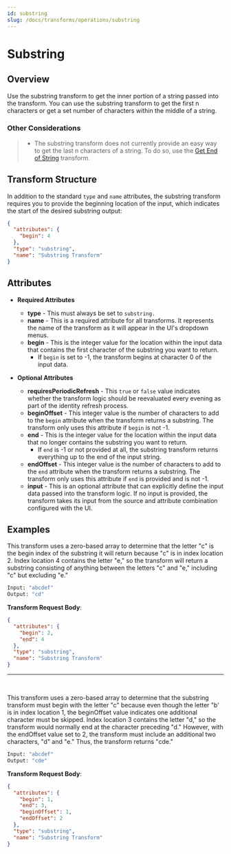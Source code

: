 ```yaml
---
id: substring
slug: /docs/transforms/operations/substring
---
```

# Substring

## Overview

Use the substring transform to get the inner portion of a string passed into the transform. You can use the substring transform to get the first n characters or get a set number of characters within the middle of a string.

### Other Considerations

> - The substring transform does not currently provide an easy way to get the last n characters of a string. To do so, use the [Get End of String](./get_end_of_string.md) transform.

## Transform Structure

In addition to the standard `type` and `name` attributes, the substring transform requires you to provide the beginning location of the input, which indicates the start of the desired substring output:

```json
{
  "attributes": {
    "begin": 4
  },
  "type": "substring",
  "name": "Substring Transform"
}
```

## Attributes

- **Required Attributes**
  - **type** - This must always be set to `substring.`
  - **name** - This is a required attribute for all transforms. It represents the name of the transform as it will appear in the UI's dropdown menus.
  - **begin** - This is the integer value for the location within the input data that contains the first character of the substring you want to return.
    - If `begin` is set to -1, the transform begins at character 0 of the input data.

- **Optional Attributes**
  - **requiresPeriodicRefresh** - This `true` or `false` value indicates whether the transform logic should be reevaluated every evening as part of the identity refresh process.
  - **beginOffset** - This integer value is the number of characters to add to the `begin` attribute when the transform returns a substring. The transform only uses this attribute if `begin` is not -1.
  - **end** - This is the integer value for the location within the input data that no longer contains the substring you want to return.
    - If `end` is -1 or not provided at all, the substring transform returns everything up to the end of the input string.
  - **endOffset** - This integer value is the number of characters to add to the `end` attribute when the transform returns a substring. The transform only uses this attribute if `end` is provided and is not -1.
  - **input** - This is an optional attribute that can explicitly define the input data passed into the transform logic. If no input is provided, the transform takes its input from the source and attribute combination configured with the UI.

## Examples

This transform uses a zero-based array to determine that the letter "c" is the begin index of the substring it will return because "c" is in index location 2. Index location 4 contains the letter "e," so the transform will return a substring consisting of anything between the letters "c" and "e," including "c" but excluding "e."

```bash
Input: "abcdef"
Output: "cd"
```

**Transform Request Body**:

```json
{
  "attributes": {
    "begin": 2,
    "end": 4
  },
  "type": "substring",
  "name": "Substring Transform"
}
```

---

<p>&nbsp;</p>

This transform uses a zero-based array to determine that the substring transform must begin with the letter "c" because even though the letter "b' is in index location 1, the beginOffset value indicates one additional character must be skipped. Index location 3 contains the letter "d," so the transform would normally end at the character preceding "d." However, with the endOffset value set to 2, the transform must include an additional two characters, "d" and "e." Thus, the transform returns "cde."

```bash
Input: "abcdef"
Output: "cde"
```

**Transform Request Body**:

```json
{
  "attributes": {
    "begin": 1,
    "end": 3,
    "beginOffset": 1,
    "endOffset": 2
  },
  "type": "substring",
  "name": "Substring Transform"
}
```
